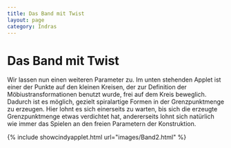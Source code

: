 ```yaml
---
title: Das Band mit Twist
layout: page
category: Indras
---
```


# Das Band mit Twist

Wir lassen nun einen weiteren Parameter zu. Im unten stehenden Applet ist einer der Punkte auf den kleinen Kreisen, der zur Definition der Möbiustransformationen benutzt wurde, frei auf dem Kreis beweglich. Dadurch ist es möglich, gezielt spiralartige Formen in der Grenzpunktmenge zu erzeugen. Hier lohnt es sich einerseits zu warten, bis sich die erzeugte Grenzpunktmenge etwas verdichtet hat, andererseits lohnt sich natürlich wie immer das Spielen an den freien Parametern der Konstruktion.

{% include showcindyapplet.html url="images/Band2.html" %}

